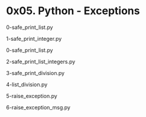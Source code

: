# 0x05. Python - Exceptions

0-safe_print_list.py

1-safe_print_integer.py

0-safe_print_list.py

2-safe_print_list_integers.py

3-safe_print_division.py

4-list_division.py

5-raise_exception.py

6-raise_exception_msg.py
